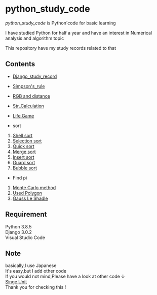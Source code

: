 # python_study_code

*python_study_code* is Python'code for basic learning  

I have studied Python for half a year and have an interest in Numerical analysis and algorithm topic 

This repository have my study records related to that

## Contents

* [Django_study_record](https://github.com/sasaki-33/python_study_code/tree/master/Django_study)  

* [Simpson's_rule](https://github.com/sasaki-33/python_study_code/blob/master/Simpson's_rule.md)  
  
* [RGB and distance](https://github.com/sasaki-33/python_study_code/blob/master/RGB_sample.md)  
  
* [Str_Calculation](https://github.com/sasaki-33/python_study_code/blob/master/Str_Calculation.md)  

* [Life Game](https://github.com/sasaki-33/python_study_code/blob/master/Life_Game.md) 

* sort  
1. [Shell sort](https://github.com/sasaki-33/python_study_code/blob/master/Sort/Shell_sort.py)  
2. [Selection sort](https://github.com/sasaki-33/python_study_code/blob/master/Sort/Sentaku_sort.py)  
3. [Quick sort](https://github.com/sasaki-33/python_study_code/blob/master/Sort/Quick_sort.py)  
4. [Merge sort](https://github.com/sasaki-33/python_study_code/blob/master/Sort/Merge_sort.py)  
5. [Insert sort](https://github.com/sasaki-33/python_study_code/blob/master/Sort/Insert_sort.py)  
6. [Guard sort](https://github.com/sasaki-33/python_study_code/blob/master/Sort/Guard_sort.py)  
7. [Bubble sort](https://github.com/sasaki-33/python_study_code/blob/master/Sort/Bubble_sort.py)  
  
* Find pi
1. [Monte Carlo method](https://github.com/sasaki-33/python_study_code/blob/master/Pi_1.md)  
2. [Used Polygon](https://github.com/sasaki-33/python_study_code/blob/master/pi_2.md)  
3. [Gauss Le Shadle](https://github.com/sasaki-33/python_study_code/blob/master/Gauss%20Le%20Shadle.md)  
  
   
## Requirement
Python 3.8.5  
Django 3.0.2  
Visual Studio Code

## Note
basically,I use Japanese  
It's easy,but I add other code  
If you would not mind,Please have a look at other code ↓   
[Singe Unit](https://github.com/sasaki-33/python_study_code/tree/master/Single_Unit)  
Thank you for checking this !  
